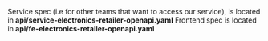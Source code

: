 Service spec (i.e for other teams that want to access our service), is located in **api/service-electronics-retailer-openapi.yaml**
Frontend spec is located in **api/fe-electronics-retailer-openapi.yaml**